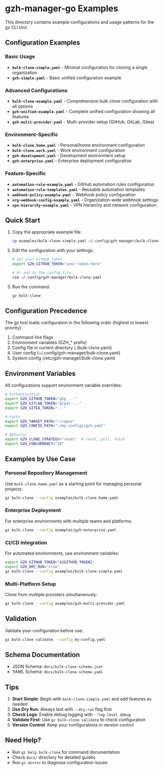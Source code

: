 # gzh-manager-go Examples

This directory contains example configurations and usage patterns for the gz CLI tool.

## Configuration Examples

### Basic Usage

- **`bulk-clone-simple.yaml`** - Minimal configuration for cloning a single organization
- **`gzh-simple.yaml`** - Basic unified configuration example

### Advanced Configurations

- **`bulk-clone-example.yaml`** - Comprehensive bulk clone configuration with all options
- **`gzh-unified-example.yaml`** - Complete unified configuration showing all features
- **`gzh-multi-provider.yaml`** - Multi-provider setup (GitHub, GitLab, Gitea)

### Environment-Specific

- **`bulk-clone.home.yaml`** - Personal/home environment configuration
- **`bulk-clone.work.yaml`** - Work environment configuration
- **`gzh-development.yaml`** - Development environment setup
- **`gzh-enterprise.yaml`** - Enterprise deployment configuration

### Feature-Specific

- **`automation-rule-example.yaml`** - GitHub automation rules configuration
- **`automation-rule-templates.yaml`** - Reusable automation templates
- **`webhook-policy-example.yaml`** - Webhook policy configuration
- **`org-webhook-config-example.yaml`** - Organization-wide webhook settings
- **`vpn-hierarchy-example.yaml`** - VPN hierarchy and network configuration

## Quick Start

1. Copy the appropriate example file:

   ```bash
   cp examples/bulk-clone-simple.yaml ~/.config/gzh-manager/bulk-clone.yaml
   ```

2. Edit the configuration with your settings:

   ```bash
   # Set your GitHub token
   export GZH_GITHUB_TOKEN="your-token-here"

   # Or add to the config file
   vim ~/.config/gzh-manager/bulk-clone.yaml
   ```

3. Run the command:
   ```bash
   gz bulk-clone
   ```

## Configuration Precedence

The gz tool loads configuration in the following order (highest to lowest priority):

1. Command-line flags
2. Environment variables (GZH\_\* prefix)
3. Config file in current directory (./bulk-clone.yaml)
4. User config (~/.config/gzh-manager/bulk-clone.yaml)
5. System config (/etc/gzh-manager/bulk-clone.yaml)

## Environment Variables

All configurations support environment variable overrides:

```bash
# Authentication
export GZH_GITHUB_TOKEN="ghp_..."
export GZH_GITLAB_TOKEN="glpat-..."
export GZH_GITEA_TOKEN="..."

# Paths
export GZH_TARGET_PATH="~/repos"
export GZH_CONFIG_PATH="~/my-configs/gzh.yaml"

# Behavior
export GZH_CLONE_STRATEGY="reset"  # reset, pull, fetch
export GZH_CONCURRENCY="10"
```

## Examples by Use Case

### Personal Repository Management

Use `bulk-clone.home.yaml` as a starting point for managing personal projects:

```bash
gz bulk-clone --config examples/bulk-clone.home.yaml
```

### Enterprise Deployment

For enterprise environments with multiple teams and platforms:

```bash
gz bulk-clone --config examples/gzh-enterprise.yaml
```

### CI/CD Integration

For automated environments, use environment variables:

```bash
export GZH_GITHUB_TOKEN="${GITHUB_TOKEN}"
export GZH_DRY_RUN="true"
gz bulk-clone --config examples/bulk-clone-simple.yaml
```

### Multi-Platform Setup

Clone from multiple providers simultaneously:

```bash
gz bulk-clone --config examples/gzh-multi-provider.yaml
```

## Validation

Validate your configuration before use:

```bash
gz bulk-clone validate --config my-config.yaml
```

## Schema Documentation

- JSON Schema: `docs/bulk-clone-schema.json`
- YAML Schema: `docs/bulk-clone-schema.yaml`

## Tips

1. **Start Simple**: Begin with `bulk-clone-simple.yaml` and add features as needed
2. **Use Dry Run**: Always test with `--dry-run` flag first
3. **Check Logs**: Enable debug logging with `--log-level debug`
4. **Validate First**: Use `gz bulk-clone validate` to check configuration
5. **Version Control**: Keep your configurations in version control

## Need Help?

- Run `gz help bulk-clone` for command documentation
- Check `docs/` directory for detailed guides
- Run `gz doctor` to diagnose configuration issues
